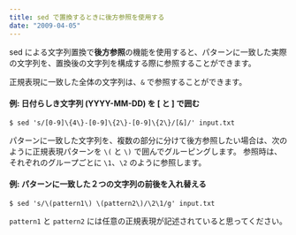 ```yaml
---
title: sed で置換するときに後方参照を使用する
date: "2009-04-05"
---
```


sed による文字列置換で**後方参照**の機能を使用すると、パターンに一致した実際の文字列を、置換後の文字列を構成する際に参照することができます。

正規表現に一致した全体の文字列は、`&` で参照することができます。

#### 例: 日付らしき文字列 (YYYY-MM-DD) を [ と ] で囲む

~~~
$ sed 's/[0-9]\{4\}-[0-9]\{2\}-[0-9]\{2\}/[&]/' input.txt
~~~

パターンに一致した文字列を、複数の部分に分けて後方参照したい場合は、次のように正規表現パターンを `\(` と `\)` で囲んでグルーピングします。
参照時は、それぞれのグループごとに `\1`、`\2` のように参照します。

#### 例: パターンに一致した２つの文字列の前後を入れ替える

~~~
$ sed 's/\(pattern1\) \(pattern2\)/\2\1/g' input.txt
~~~

`pattern1` と `pattern2` には任意の正規表現が記述されていると思ってください。

